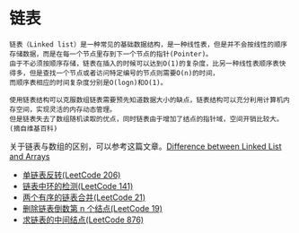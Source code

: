 # 链表
```
链表（Linked list）是一种常见的基础数据结构，是一种线性表，但是并不会按线性的顺序存储数据，而是在每一个节点里存到下一个节点的指针(Pointer)。
由于不必须按顺序存储，链表在插入的时候可以达到O(1)的复杂度，比另一种线性表顺序表快得多，但是查找一个节点或者访问特定编号的节点则需要O(n)的时间，
而顺序表相应的时间复杂度分别是O(logn)和O(1)。

使用链表结构可以克服数组链表需要预先知道数据大小的缺点，链表结构可以充分利用计算机内存空间，实现灵活的内存动态管理。
但是链表失去了数组随机读取的优点，同时链表由于增加了结点的指针域，空间开销比较大。
(摘自维基百科)
```

关于链表与数组的区别，可以参考这篇文章。[Difference between Linked List and Arrays](https://www.faceprep.in/data-structures/linked-list-vs-array/#:~:text=Arrays%20Vs%20Linked%20Lists&text=An%20array%20is%20a%20collection,randomly%20using%20the%20array%20index.)

* [单链表反转(LeetCode 206)](reverse-singly-linked-list.md)
* [链表中环的检测(LeetCode 141)](reverse-singly-linked-list.md)
* [两个有序的链表合并(LeetCode 21)](reverse-singly-linked-list.md)
* [删除链表倒数第 n 个结点(LeetCode 19)](reverse-singly-linked-list.md)
* [求链表的中间结点(LeetCode 876)](reverse-singly-linked-list.md)